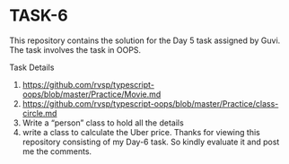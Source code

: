 # TASK-6  

This repository contains the solution for the Day 5 task assigned by Guvi. The task involves the task in OOPS.

Task Details
1. https://github.com/rvsp/typescript-oops/blob/master/Practice/Movie.md
2. https://github.com/rvsp/typescript-oops/blob/master/Practice/class-circle.md
3. Write a “person” class to hold all the details
4. write a class to calculate the Uber price.
Thanks for viewing this repository consisting of my Day-6 task. So kindly evaluate it and post me the comments.
